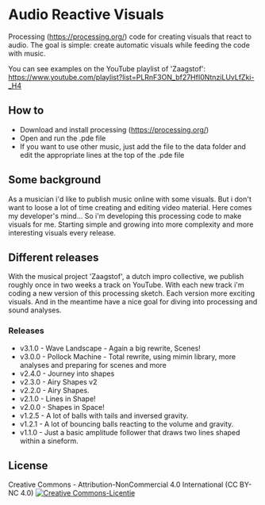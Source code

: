 # Audio Reactive Visuals
Processing (https://processing.org/) code for creating visuals that react to audio.
The goal is simple: create automatic visuals while feeding the code with music.

You can see examples on the YouTube playlist of 'Zaagstof': https://www.youtube.com/playlist?list=PLRnF3ON_bf27HfI0NtnziLUvLfZki-_H4

## How to
- Download and install processing (https://processing.org/)
- Open and run the .pde file
- If you want to use other music, just add the file to the data folder and edit the appropriate lines at the top of the .pde file

## Some background
As a musician i'd like to publish music online with some visuals. But i don't want to loose a lot of time creating and editing video material. Here comes my developer's mind... 
So i'm developing this processing code to make visuals for me. Starting simple and growing into more complexity and more interesting visuals every release.

## Different releases
With the musical project 'Zaagstof', a dutch impro collective, we publish roughly once in two weeks a track on YouTube. With each new track i'm coding a new version of this processing sketch. Each version more exciting visuals. And in the meantime have a nice goal for diving into processing and sound analyses.

### Releases
- v3.1.0 - Wave Landscape - Again a big rewrite, Scenes!
- v3.0.0 - Pollock Machine - Total rewrite, using mimin library, more analyses and preparing for scenes and more
- v2.4.0 - Journey into shapes
- v2.3.0 - Airy Shapes v2
- v2.2.0 - Airy Shapes.
- v2.1.0 - Lines in Shape!
- v2.0.0 - Shapes in Space!
- v1.2.5 - A lot of balls with tails and inversed gravity.
- v1.2.1 - A lot of bouncing balls reacting to the volume and gravity.
- v1.1.0 - Just a basic amplitude follower that draws two lines shaped within a sineform.

## License
Creative Commons - Attribution-NonCommercial 4.0 International (CC BY-NC 4.0)
<a rel="license" href="http://creativecommons.org/licenses/by-nc/4.0/"><img alt="Creative Commons-Licentie" style="border-width:0" src="https://i.creativecommons.org/l/by-nc/4.0/88x31.png" /></a>
